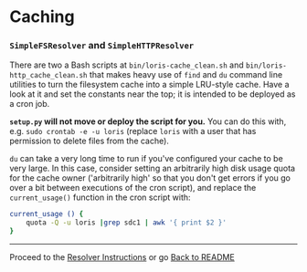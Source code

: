Caching
=======

### `SimpleFSResolver` and `SimpleHTTPResolver`

There are two a Bash scripts at `bin/loris-cache_clean.sh` and `bin/loris-http_cache_clean.sh` that makes heavy use of `find` and `du` command line utilities to turn the filesystem cache into a simple LRU-style cache. Have a look at it and set the constants near the top; it is intended to be deployed as a cron job.

__`setup.py` will not move or deploy the script for you.__ You can do this with, e.g. `sudo crontab -e -u loris` (replace `loris` with a user that has permission to delete files from the cache).

`du` can take a very long time to run if you've configured your cache to be very large. In this case, consider setting an arbitrarily high disk usage quota for the cache owner ('arbitrarily high' so that you don't get errors if you go over a bit between executions of the cron script), and replace the `current_usage()` function in the cron script with:

```bash
current_usage () {
	quota -Q -u loris |grep sdc1 | awk '{ print $2 }'
}
```

* * *

Proceed to the [Resolver Instructions](resolver.md) or go [Back to README](../README.md)
